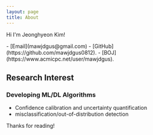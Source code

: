 ```yaml
---
layout: page
title: About
---
```


<p class="message">
  Hi I'm Jeonghyeon Kim!
</p>
- [Email](mawjdgus@gmail.com)
- [GitHub](https://github.com/mawjdgus0812).
- [BOJ](https://www.acmicpc.net/user/mawjdgus).

## Research Interest

### Developing ML/DL Algorithms
- Confidence calibration and uncertainty quantification
- misclassification/out-of-distribution detection

Thanks for reading!
